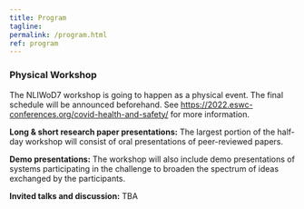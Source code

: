 ```yaml
---
title: Program
tagline: 
permalink: /program.html
ref: program
---
```


### Physical Workshop

The NLIWoD7 workshop is going to happen as a physical event. The final schedule will be announced beforehand. See https://2022.eswc-conferences.org/covid-health-and-safety/ for more information.

**Long & short research paper presentations:**
The largest portion of the half-day workshop will consist of oral presentations of peer-reviewed papers. 

**Demo presentations:** The workshop will also include demo presentations of systems participating in the challenge to broaden the spectrum of ideas exchanged by the participants. 

**Invited talks and discussion:** TBA
